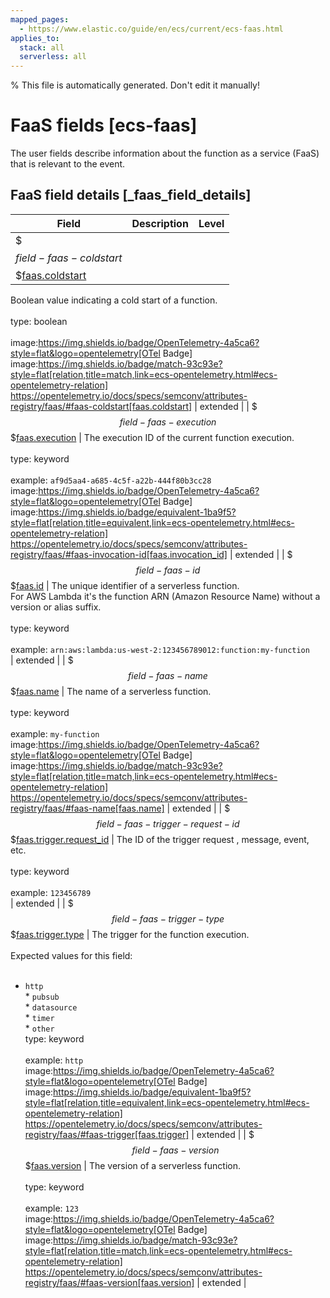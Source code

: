 ```yaml
---
mapped_pages:
  - https://www.elastic.co/guide/en/ecs/current/ecs-faas.html
applies_to:
  stack: all
  serverless: all
---
```

% This file is automatically generated. Don't edit it manually!

# FaaS fields [ecs-faas]

The user fields describe information about the function as a service (FaaS) that is relevant to the event.

## FaaS field details [_faas_field_details]

| Field | Description | Level |
| --- | --- | --- |
| $$$field-faas-coldstart$$$[faas.coldstart](#field-faas-coldstart) |
Boolean value indicating a cold start of a function.<br><br>type: boolean<br><br>
image:https://img.shields.io/badge/OpenTelemetry-4a5ca6?style=flat&logo=opentelemetry[OTel Badge] image:https://img.shields.io/badge/match-93c93e?style=flat[relation,title=match,link=ecs-opentelemetry.html#ecs-opentelemetry-relation] https://opentelemetry.io/docs/specs/semconv/attributes-registry/faas/#faas-coldstart[faas.coldstart] | extended |
| $$$field-faas-execution$$$[faas.execution](#field-faas-execution) |
The execution ID of the current function execution.<br><br>type: keyword<br><br>
example: `af9d5aa4-a685-4c5f-a22b-444f80b3cc28`<br>image:https://img.shields.io/badge/OpenTelemetry-4a5ca6?style=flat&logo=opentelemetry[OTel Badge] image:https://img.shields.io/badge/equivalent-1ba9f5?style=flat[relation,title=equivalent,link=ecs-opentelemetry.html#ecs-opentelemetry-relation] https://opentelemetry.io/docs/specs/semconv/attributes-registry/faas/#faas-invocation-id[faas.invocation_id] | extended |
| $$$field-faas-id$$$[faas.id](#field-faas-id) |
The unique identifier of a serverless function.<br>For AWS Lambda it's the function ARN (Amazon Resource Name) without a version or alias suffix.<br><br>type: keyword<br><br>
example: `arn:aws:lambda:us-west-2:123456789012:function:my-function`<br> | extended |
| $$$field-faas-name$$$[faas.name](#field-faas-name) |
The name of a serverless function.<br><br>type: keyword<br><br>
example: `my-function`<br>image:https://img.shields.io/badge/OpenTelemetry-4a5ca6?style=flat&logo=opentelemetry[OTel Badge] image:https://img.shields.io/badge/match-93c93e?style=flat[relation,title=match,link=ecs-opentelemetry.html#ecs-opentelemetry-relation] https://opentelemetry.io/docs/specs/semconv/attributes-registry/faas/#faas-name[faas.name] | extended |
| $$$field-faas-trigger-request-id$$$[faas.trigger.request_id](#field-faas-trigger-request-id) |
The ID of the trigger request , message, event, etc.<br><br>type: keyword<br><br>
example: `123456789`<br> | extended |
| $$$field-faas-trigger-type$$$[faas.trigger.type](#field-faas-trigger-type) |
The trigger for the function execution.<br><br>Expected values for this field:<br><br>
* `http`<br>* `pubsub`<br>* `datasource`<br>* `timer`<br>* `other`<br>type: keyword<br><br>
example: `http`<br>image:https://img.shields.io/badge/OpenTelemetry-4a5ca6?style=flat&logo=opentelemetry[OTel Badge] image:https://img.shields.io/badge/equivalent-1ba9f5?style=flat[relation,title=equivalent,link=ecs-opentelemetry.html#ecs-opentelemetry-relation] https://opentelemetry.io/docs/specs/semconv/attributes-registry/faas/#faas-trigger[faas.trigger] | extended |
| $$$field-faas-version$$$[faas.version](#field-faas-version) |
The version of a serverless function.<br><br>type: keyword<br><br>
example: `123`<br>image:https://img.shields.io/badge/OpenTelemetry-4a5ca6?style=flat&logo=opentelemetry[OTel Badge] image:https://img.shields.io/badge/match-93c93e?style=flat[relation,title=match,link=ecs-opentelemetry.html#ecs-opentelemetry-relation] https://opentelemetry.io/docs/specs/semconv/attributes-registry/faas/#faas-version[faas.version] | extended |


